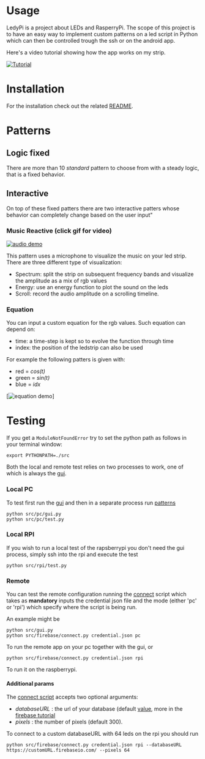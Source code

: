 # Usage
LedyPi is a project about LEDs and RasperryPi.
The scope of this project is to have an easy way to implement custom patterns on a led script in Python which can then be controlled trough the ssh or on the android app.

Here's a video tutorial showing how the app works on my strip.

[![Tutorial](http://img.youtube.com/vi/k1sSvwABXCE/0.jpg)](http://www.youtube.com/watch?v=k1sSvwABXCE )

# Installation 
For the installation check out the related [README](INSTALL.md).

# Patterns

## Logic fixed
There are more than 10 _standard_ pattern to choose from with a steady logic, that is a fixed behavior.

## Interactive
On top of these fixed patters there are two interactive patters whose behavior can completely change based on the user input"

### Music Reactive (click gif for video)
[![audio demo](Resources/audio_demo2.gif)](https://youtu.be/7PXDBr3uZmA) 

This pattern uses a microphone to visualize the music on your led strip. There are three different type of visualization:
- Spectrum: split the strip on subsequent frequency bands and visualize the amplitude as a mix of rgb values
- Energy: use an energy function to plot the sound on the leds
- Scroll: record the audio amplitude on a scrolling timeline.

### Equation
You can input a custom equation for the rgb values. Such equation can depend on:
- time: a time-step is kept so to evolve the function through time
- index: the position of the ledstrip can also be used

For example the following patters is given with:
- red = _cos(t)_
- green = _sin(t)_
- blue = _idx_

[![equation demo](Resources/equation_demo.gif)]


# Testing
If you get a `ModuleNotFoundError` try to set the python path as follows in your terminal window:
```shell script
export PYTHONPATH=./src   
```
Both the local and remote test relies on two processes to work, one of which is always the [gui](src/pc/gui.py).

### Local PC
To test first run the [gui](src/pc/gui.py) and then in a separate process run [patterns](./src/pc/test.py)
```shell script
python src/pc/gui.py
python src/pc/test.py
```

### Local RPI
If you wish to run a local test of the rapsberrypi you don't need the gui process, simply ssh into the rpi and execute the test

```shell script
python src/rpi/test.py
```

### Remote 

You can test the remote configuration running the [connect](src/firebase/connect.py) script which takes as **mandatory** inputs 
the credential json file and the mode (either 'pc' or 'rpi') which specify where the script is being run.

An example might be
```shell script
python src/gui.py
python src/firebase/connect.py credential.json pc
```
To run the remote app on your pc together with the gui, or 

```shell script
python src/firebase/connect.py credential.json rpi
```
To run it on the raspberrypi.

#### Additional params
The [connect script](src/firebase/connect.py)  accepts two optional arguments:
- _databaseURL_ : the url of your database (default [value](https://ledypie.firebaseio.com/), more in the [firebase tutorial](https://rominirani.com/tutorial-mit-app-inventor-firebase-4be95051c325)
- _pixels_ : the number of pixels (default 300).

To connect to a custom databaseURL with 64 leds on the rpi you should run

```shell script
python src/firebase/connect.py credential.json rpi --databaseURL https://customURL.firebaseio.com/ --pixels 64
```
